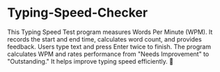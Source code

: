 # Typing-Speed-Checker
This Typing Speed Test program measures Words Per Minute (WPM). It records the start and end time, calculates word count, and provides feedback. Users type text and press Enter twice to finish. The program calculates WPM and rates performance from "Needs Improvement" to "Outstanding." It helps improve typing speed efficiently. 🚀

